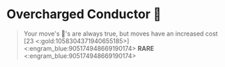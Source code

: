 # **Overcharged Conductor** 🔋 
> Your move's 🔀's are always true, but moves have an increased cost [23 <:gold:1058304371940655185>]
<:engram_blue:905174948669190174> __RARE__ <:engram_blue:905174948669190174>
